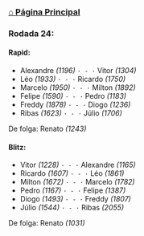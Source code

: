 ### [⌂ Página Principal](https://grupo-de-xadrez.github.io/)

### Rodada 24:

#### Rapid:

* Alexandre *(1196)* `· - ·` Vitor *(1304)*  
* Léo *(1933)* `· - ·` Ricardo *(1750)*  
* Marcelo *(1950)* `· - ·` Milton *(1892)*  
* Felipe *(1590)* `· - ·` Pedro *(1183)*  
* Freddy *(1878)* `· - ·` Diogo *(1236)*  
* Ribas *(1623)* `· - ·` Júlio *(1706)*  

De folga: Renato *(1243)*

#### Blitz:

* Vitor *(1228)* `· - ·` Alexandre *(1165)*  
* Ricardo *(1607)* `· - ·` Léo *(1861)*  
* Milton *(1672)* `· - ·` Marcelo *(1782)*  
* Pedro *(1167)* `· - ·` Felipe *(1387)*  
* Diogo *(1493)* `· - ·` Freddy *(1807)*  
* Júlio *(1544)* `· - ·` Ribas *(2055)*  

De folga: Renato *(1031)*

